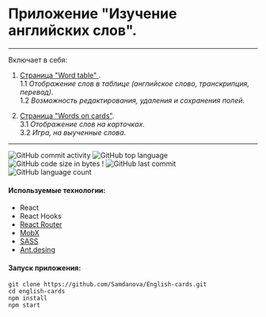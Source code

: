 # Приложение "Изучение английских слов".

---

Включает в себя:

1. <ins>Страница "Word table" </ins>. <br>
   1.1  _Отображение слов в таблице (английское слово, транскрипция, перевод)_.<br>
   1.2  _Возможность редактирования, удаления и сохранения полей_.<br>

2. <ins>Страница "Words on cards"</ins>.<br>
   3.1  _Отображение слов на карточках_.<br>
   3.2  _Игра, на выученные слова_.<br>

---

![GitHub commit activity](https://img.shields.io/github/commit-activity/y/AnastasiyaMAV/words_on_cards_project?color=%23ffcc00) ![GitHub top language](https://img.shields.io/github/languages/top/AnastasiyaMAV/words_on_cards_project?color=%23ffcc00) ![GitHub code size in bytes](https://img.shields.io/github/languages/code-size/AnastasiyaMAV/words_on_cards_project?color=%23ffcc00) ! ![GitHub last commit](https://img.shields.io/github/last-commit/AnastasiyaMAV/words_on_cards_project?color=%23ffcc00) ![GitHub language count](https://img.shields.io/github/languages/count/AnastasiyaMAV/words_on_cards_project?color=%23ffcc00)


#### Используемые технологии:

- React
- React Hooks
- [React Router](https://v5.reactrouter.com/web/guides/quick-start)
- [MobX](https://mobx.js.org/getting-started)
- [SASS](https://sass-lang.com/)
- [Ant.desing](https://ant.design/)

#### Запуск приложения:

```
git clone https://github.com/Samdanova/English-cards.git
cd english-cards
npm install
npm start
```